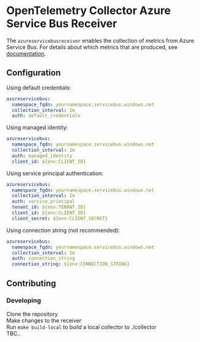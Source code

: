 
# OpenTelemetry Collector Azure Service Bus Receiver

The `azureservicebusreceiver` enables the collection of metrics from Azure Service Bus. For details about which metrics that are produced, see [documentation](./documentation.md).

## Configuration

Using default credentials:
```yaml
azureservicebus:
  namespace_fqdn: yournamespace.servicebus.windows.net
  collection_interval: 1m
  auth: default_credentials
```

Using managed identity:
```yaml
azureservicebus:
  namespace_fqdn: yournamespace.servicebus.windows.net
  collection_interval: 1m
  auth: managed_identity
  client_id: ${env:CLIENT_ID}
```

Using service principal authentication:
```yaml
azureservicebus:
  namespace_fqdn: yournamespace.servicebus.windows.net
  collection_interval: 1m
  auth: service_principal
  tenant_id: ${env:TENANT_ID}
  client_id: ${env:CLIENT_ID}
  client_secret: ${env:CLIENT_SECRET}
```

Using connection string (not recommended):
```yaml
azureservicebus:
  namespace_fqdn: yournamespace.servicebus.windows.net
  collection_interval: 1m
  auth: connection_string
  connection_string: ${env:CONNECTION_STRING}
```


## Contributing
### Developing
Clone the repository\
Make changes to the receiver\
Run `make build-local` to build a local collector to ./collector\
TBC..